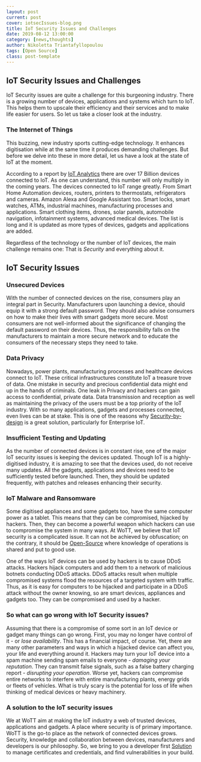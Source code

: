 ```yaml
---
layout: post
current: post
cover: iotsecIssues-blog.png
title: IoT Security Issues and Challenges
date: 2019-08-12 13:00:00
category: [news,thoughts]
author: Nikoletta Triantafyllopoulou
tags: [Open Source]
class: post-template
---
```

## IoT Security Issues and Challenges
IoT Security issues are quite a challenge for this burgeoning industry. There is a growing number of devices, applications and systems which turn to IoT. This helps them to upscale their efficiency and their services and to make life easier for users. So let us take a closer look at the industry.

### The Internet of Things
This buzzing, new industry sports cutting-edge technology. It enhances digitisation while at the same time it produces demanding challenges.
But before we delve into these in more detail, let us have a look at the state of IoT at the moment.  

According to a report by [IoT Analytics](https://iot-analytics.com/state-of-the-iot-update-q1-q2-2018-number-of-iot-devices-now-7b/) there are over 17 Billion devices connected to IoT. As one can understand, this number will only multiply in the coming years. The devices connected to IoT range greatly.  From Smart Home Automation devices, routers, printers to thermostats, refrigerators and cameras. Amazon Alexa and Google Assistant too. Smart locks, smart watches, ATMs, industrial machines, manufacturing processes and applications. Smart clothing items, drones, solar panels, automobile navigation, infotainment systems, advanced medical devices.  The list is long and it is updated as more types of devices, gadgets and applications are added.

Regardless of the technology or the number  of IoT devices, the main challenge remains one: That is *Security* and everything about it.

## IoT Security Issues

### Unsecured Devices
With the number of connected devices on the rise, consumers play an integral part in Security. Manufacturers upon launching a device, should equip it with a strong default password. They should also advise consumers on how to make their lives with smart gadgets more secure. Most consumers are not well-informed about the significance of changing the default password on their devices. Thus, the responsibility falls on the manufacturers to maintain a more secure network and to educate the consumers of the necessary steps they need to take.

### Data Privacy
Nowadays, power plants, manufacturing processes and healthcare devices connect to IoT. These critical infrastructures constitute IoT a treasure trove of data. One mistake in security and precious confidential data might end up in the hands of criminals.  One leak in Privacy and hackers can gain access to confidential, private data. Data transmission and reception as well as maintaining the privacy of the users must be a top priority of the IoT industry. With so many applications, gadgets and processes connected, even lives can be at stake. This is one of the reasons why [Security-by-design](https://wott.io/blog/thoughts/2019/06/25/why-open-source-solutions-are-critical-for-IoT) is a great solution, particularly  for Enterprise IoT.

### Insufficient  Testing and Updating
As the number of connected devices is in constant rise, one of the major IoT security issues is keeping the devices updated. Though IoT is a highly-digitised industry, it is amazing to see that the devices used, do not receive many updates.  All the gadgets, applications and devices need to be sufficiently tested before launched. Then, they should be updated frequently, with patches and releases enhancing their security.

### IoT Malware and Ransomware
Some digitised appliances and some gadgets too, have the same computer power as a tablet. This means that they can be compromised, hijacked by hackers. Then, they can become a powerful weapon which hackers can use to compromise the system in many ways. At WoTT, we believe that IoT security is a complicated issue. It can not be achieved by obfuscation; on the contrary, it should be [Open-Source](https://wott.io/blog/thoughts/2019/06/25/why-open-source-solutions-are-critical-for-IoT) where knowledge of operations is shared and put to good use.

One of the ways IoT devices can be used by hackers is to cause DDoS attacks. Hackers hijack computers and add them to a network of malicious botnets conducting DDoS attacks. DDoS attacks result when multiple compromised systems flood the resources of a targeted system with traffic. Thus, as it is easy for computers to be hijacked and participate in a DDoS attack without the owner knowing, so are smart devices, appliances and gadgets too. They can be compromised and used by a hacker.

### So what can go wrong with IoT Security issues?
Assuming that there is a compromise of some sort in an IoT device or gadget many things can go wrong. First, you may no longer have control of it - or _lose availability_. This has a financial impact, of course. Yet, there are many other parameters and ways in which a hijacked device can affect you, your life and everything around it. Hackers may turn your IoT device into a spam machine sending spam emails to everyone - _damaging your reputation_.  They can transmit false signals, such as a false battery charging report - _disrupting your operation_.  Worse yet, hackers can compromise entire networks to interfere with entire manufacturing plants, energy grids or fleets of vehicles. What is truly scary is the potential for loss of life when thinking of medical devices or heavy machinery. 

### A solution to the IoT security issues
We at WoTT aim at making the IoT industry a web of trusted devices, applications and gadgets. A place where security is of primary importance. WoTT is the go-to place as the network of connected devices grows.  Security, knowledge and collaboration between devices, manufacturers and developers is our philosophy. So, we bring to you a developer first [Solution](https://wott.io/) to manage certificates and credentials, and find vulnerabilities in your build.
